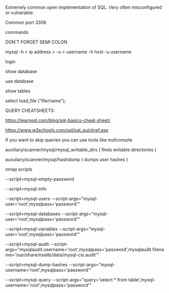 Extremely common open implementation of SQL. Very often misconfigured or vulnerable.

Common port 3306

commands

DON'T FORGET SEMI COLON

mysql -h < ip address > -u < username
-h host
-u username

login

show database

use database

show tables

select load_file ("file/name");


QUERY CHEATSHEETS:

https://learnsql.com/blog/sql-basics-cheat-sheet/

https://www.w3schools.com/sql/sql_quickref.asp

If you want to skip queries you can use tools like msfconsole

auxiliary/scanner/mysql/mysql_writable_dirs ( finds writable directories )

auxuliary/scanner/mysql/hashdump ( dumps user hashes )

nmap scripts

--script=mysql-empty-password

--script=mysql-info

--script=mysql-users --script-args="mysql-user='root',mysqlpass='password'"

--script=mysql-databases --script-args="mysql-user='root',mysqlpass='password'"

--script=mysql-variables --script-args="mysql-user='root',mysqlpass='password'"

--script=mysql-audit --script-args="mysqlaudit.username='root',mysqlpass='password',mysqlaudit.filename='/usr/share/nselib/data/mysql-cis.audit'"

--script=mysql-dump-hashes --script-args="mysql-username='root',mysqlpass='password'"

--script=mysql-query --script-args="query='select * from table',mysql-username='root',mysqlpass='password'"

